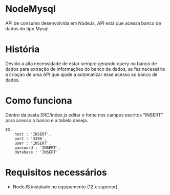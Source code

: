 # NodeMysql
API de consumo desenvolvida em NodeJs, API está que acessa banco de dados do tipo Mysql 

# História
Devido a alta necessidade de estar sempre gerando query no banco de dados para extração de informações do banco de dados, se fez necessária a criação de uma API que ajude a automatizar esse acesso ao banco de dados.

# Como funciona
Dentro da pasta SRC/index.js editar o fonte nos campos escritos "INSERT" para acesso o banco e a tabela deseja.

```
EX:
    host : 'INSERT',
    port : '3306',
    user : 'INSERT',
    password : 'INSERT',
    database : 'INSERT'
```
# Requisitos necessários
* NodeJS instalado no equipamento (12.x superior)
